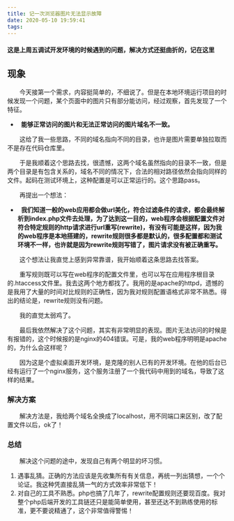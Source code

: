 ```yaml
---
title: 记一次浏览器图片无法显示故障
date: 2020-05-10 19:59:41
tags:
---
```

#### 这是上周五调试开发环境的时候遇到的问题，解决方式还挺曲折的，记在这里

## 现象
&emsp;&emsp;今天接第一个需求，内容挺简单的，不细说了。但是在本地环境运行项目的时候发现一个问题，某个页面中的图片只有部分能访问，经过观察，首先发现了一个特征。

- &nbsp;&nbsp;**能够正常访问的图片和无法正常访问的图片域名不一致。**

&emsp;&emsp;这给了我一些思路，不同的域名指向不同的目录，也许是图片需要单独拉取而不是存在代码仓库里。

&emsp;&emsp;于是我顺着这个思路去找，很遗憾，这两个域名虽然指向的目录不一致，但是两个目录是有包含关系的，域名不同的情况下，合法的相对路径依然会指向同样的文件。起码在测试环境上，这种配置是可以正常运行的。这个思路pass。

&emsp;&emsp;再提出一个想法：

- &nbsp;&nbsp;**我们知道一般的web应用都会做url美化，符合过滤条件的请求，都会最终解析到index.php文件去处理，为了达到这一目的，web程序会根据配置文件对符合特定规则的http请求进行url重写(rewrite)，有没有可能是这样，因为我的web程序是本地搭建的，rewrite规则很多都是默认的，很多配置都和测试环境不一样，也许就是因为rewrite规则写错了，图片请求没有被正确重写。**

&emsp;&emsp;这个想法让我直觉上感到异常靠谱，我开始顺着这条思路去找答案。

&emsp;&emsp;重写规则既可以写在web程序的配置文件里，也可以写在应用程序根目录的.htaccess文件里。我去这两个地方都找了。我用的是apache的httpd，遗憾的是我用了大量的时间对比规则的正确性，因为我对规则配置语格式非常不熟悉。得出的结论是，rewrite规则没有问题。

&emsp;&emsp;我的直觉太弱鸡了。

&emsp;&emsp;最后我依然解决了这个问题，其实有非常明显的表现。图片无法访问的时候是有报错的，这个时候报的是nginx的404错误。可是，我的web程序明明是apache的，为什么会这样呢？

&emsp;&emsp;因为这是个虚拟桌面开发环境，是克隆的别人已有的开发环境。在他的后台已经有运行了一个nginx服务，这个服务注册了一个我代码中用到的域名，导致了这样的结果。

### 解决方案
&emsp;&emsp;解决方法是，我给两个域名全换成了localhost，用不同端口来区别，改了配置文件以后，ok了！

### 总结
&emsp;&emsp;解决这个问题的途中，发现自己有两个明显的坏习惯。

1. 遇事乱猜。正确的方法应该是先收集所有有关信息，再统一列出猜想，一个个论证。我这种凭直接乱猜一气的方式效率非常低下！
1. 对自己的工具不熟悉。php也搞了几年了，rewrite配置规则还要现百度。我对整个php后端开发的工具链还只是能简单使用，甚至还达不到熟练使用的标准，更不要说精通了，这个非常值得警惕！